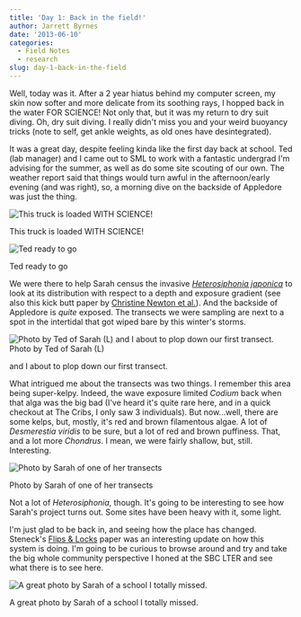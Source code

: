 ```yaml
---
title: 'Day 1: Back in the field!'
author: Jarrett Byrnes
date: '2013-06-10'
categories:
  - Field Notes
  - research
slug: day-1-back-in-the-field
---
```


Well, today was it.  After a 2 year hiatus behind my computer screen, my skin now softer and more delicate from its soothing rays, I hopped back in the water FOR SCIENCE!  Not only that, but it was my return to dry suit diving.  Oh, dry suit diving.  I really didn't miss you and your weird buoyancy tricks (note to self, get ankle weights, as old ones have desintegrated).

It was a great day, despite feeling kinda like the first day back at school.  Ted (lab manager) and I came out to SML to work with a fantastic undergrad I'm advising for the summer, as well as do some site scouting of our own.  The weather report said that things would turn awful in the afternoon/early evening (and was right), so, a morning dive on the backside of Appledore was just the thing.

![This truck is loaded WITH SCIENCE!](http://www.imachordata.com/wp-content/uploads/2013/06/IMG_0915-768x1024.jpg)

<p class="caption">This truck is loaded WITH SCIENCE!</p>

![Ted ready to go](http://www.imachordata.com/wp-content/uploads/2013/06/IMG_0916-768x1024.jpg)

<p class="caption">Ted ready to go</p>

We were there to help Sarah census the invasive [_Heterosiphonia japonica_](http://seaweeds.uib.no/?art=769) to look at its distribution with respect to a depth and exposure gradient (see also this kick butt paper by [Christine Newton et al.](http://dx.doi.org/10.1371/journal.pone.0062261)).  And the backside of Appledore is _quite_ exposed.  The transects we were sampling are next to a spot in the intertidal that got wiped bare by this winter's storms.

![Photo by Ted of Sarah (L) and I about to plop down our first transect.](http://www.imachordata.com/wp-content/uploads/2013/06/DSCN00031-1024x768.jpg) Photo by Ted of Sarah (L)

<p class="caption">and I about to plop down our first transect.</p>

What intrigued me about the transects was two things.  I remember this area being super-kelpy.  Indeed, the wave exposure limited _Codium_ back when that alga was the big bad (I've heard it's quite rare here, and in a quick checkout at The Cribs, I only saw 3 individuals).  But now...well, there are some kelps, but, mostly, it's red and brown filamentous algae.  A lot of _Desmerestia viridis_ to be sure, but a lot of red and brown puffiness.  That, and a lot more _Chondrus_.  I mean, we were fairly shallow, but, still.  Interesting.

![Photo by Sarah of one of her transects](http://www.imachordata.com/wp-content/uploads/2013/06/GOPR0012-1024x768.jpg)

<p class="caption">Photo by Sarah of one of her transects</p>

Not a lot of _Heterosiphonia_, though.  It's going to be interesting to see how Sarah's project turns out.  Some sites have been heavy with it, some light.

I'm just glad to be back in, and seeing how the place has changed.  Steneck's [Flips & Locks](http://www.ingentaconnect.com/content/umrsmas/bullmar/2013/00000089/00000001/art00004) paper was an interesting update on how this system is doing. I'm going to be curious to browse around and try and take the big whole community perspective I honed at the SBC LTER and see what there is to see here.

![A great photo by Sarah of a school I totally missed.](http://www.imachordata.com/wp-content/uploads/2013/06/GOPR0027-1024x768.jpg)

<p class="caption">A great photo by Sarah of a school I totally missed.</p>
